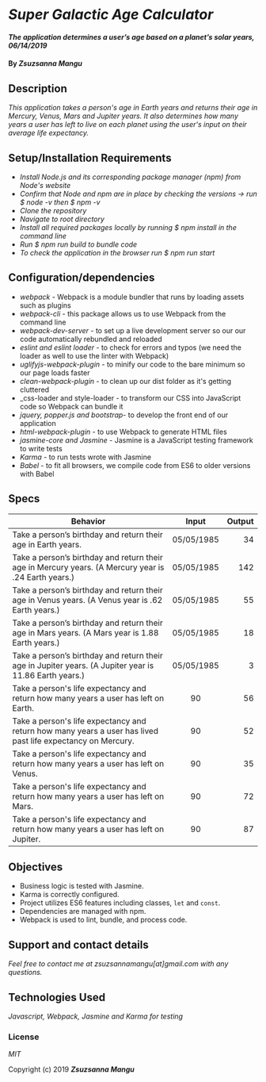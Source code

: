 # _Super Galactic Age Calculator_

#### _The application determines a user’s age based on a planet’s solar years, 06/14/2019_

#### By _**Zsuzsanna Mangu**_

## Description

_This application takes a person's age in Earth years and returns their age in Mercury, Venus, Mars and Jupiter years. It also determines how many years a user has left to live on each planet using the user's input on their average life expectancy._

## Setup/Installation Requirements

* _Install Node.js and its corresponding package manager (npm) from Node's website_
* _Confirm that Node and npm are in place by checking the versions -> run $ node -v then $ npm -v_
* _Clone the repository_
* _Navigate to root directory_
* _Install all required packages locally by running $ npm install in the command line_
* _Run $ npm run build to bundle code_
* _To check the application in the browser run $ npm run start_

## Configuration/dependencies

  * _webpack_ - Webpack is a module bundler that runs by loading assets such as plugins
  * _webpack-cli_ - this package allows us to use Webpack from the command line
  * _webpack-dev-server_ - to set up a live development server so our our code automatically rebundled and reloaded
  * _eslint and eslint loader_ - to check for errors and typos (we need the loader as well to use the linter with Webpack)
  * _uglifyjs-webpack-plugin_ - to minify our code to the bare minimum so our page loads faster
  * _clean-webpack-plugin_ - to clean up our dist folder as it's getting cluttered
  * _css-loader and style-loader - to transform our CSS into JavaScript code so Webpack can bundle it
  * _jquery, popper.js and bootstrap_- to develop the front end of our application
  * _html-webpack-plugin_ - to use Webpack to generate HTML files
  * _jasmine-core and Jasmine_ - Jasmine is a JavaScript testing framework to write tests
  * _Karma_ - to run tests wrote with Jasmine
  * _Babel_ - to fit all browsers, we compile code from ES6 to older versions with Babel

## Specs

| Behavior | Input | Output |
| ------------- |:-------------:| -----:|
| Take a person’s birthday and return their age in Earth years. | 05/05/1985 | 34 |
| Take a person’s birthday and return their age in Mercury years. (A Mercury year is .24 Earth years.) | 05/05/1985 | 142 |
| Take a person’s birthday and return their age in Venus years. (A Venus year is .62 Earth years.) | 05/05/1985 | 55 |
| Take a person’s birthday and return their age in Mars years. (A Mars year is 1.88 Earth years.) | 05/05/1985 | 18 |
| Take a person’s birthday and return their age in Jupiter years. (A Jupiter year is 11.86 Earth years.) | 05/05/1985 | 3 |
| Take a person's life expectancy and return how many years a user has left on Earth. | 90 | 56 |
| Take a person's life expectancy and return how many years a user has lived past life expectancy on Mercury. | 90 | 52 |
| Take a person's life expectancy and return how many years a user has left on Venus. | 90 | 35 |
| Take a person's life expectancy and return how many years a user has left on Mars. | 90 | 72 |
| Take a person's life expectancy and return how many years a user has left on Jupiter. | 90 | 87 |

## Objectives

* Business logic is tested with Jasmine.
* Karma is correctly configured.
* Project utilizes ES6 features including classes, `let` and `const`.
* Dependencies are managed with npm.
* Webpack is used to lint, bundle, and process code.

## Support and contact details

_Feel free to contact me at zsuzsannamangu[at]gmail.com with any questions._

## Technologies Used

_Javascript, Webpack, Jasmine and Karma for testing_

### License

*MIT*

Copyright (c) 2019 **_Zsuzsanna Mangu_**
